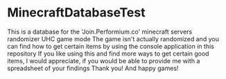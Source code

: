 # MinecraftDatabaseTest
This is a database for the 'Join.Performium.co' minecraft servers randomizer UHC game mode
The game isn't actually randomized and you can find how to get certain items by using the console application in this repository
If you like using this and find more ways to get certain good items, I would appreciate, if you would be able to provide me with a spreadsheet of your findings
Thank you! And happy games!
